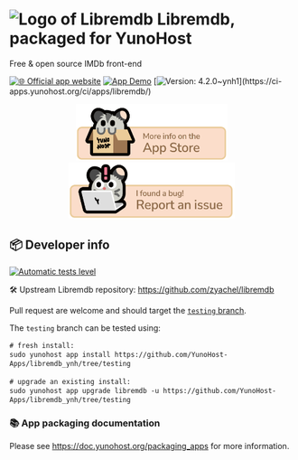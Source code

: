 <!--
N.B.: This README was automatically generated by <https://github.com/YunoHost/apps_tools/blob/main/readme_generator>
It shall NOT be edited by hand.
-->

<h1>
  <img src="https://raw.githubusercontent.com/YunoHost/apps/main/logos/libremdb.png" width="32px" alt="Logo of Libremdb">
  Libremdb, packaged for YunoHost
</h1>

Free & open source IMDb front-end

[![🌐 Official app website](https://img.shields.io/badge/Official_app_website-darkgreen?style=for-the-badge)](https://libremdb.iket.me/)
[![App Demo](https://img.shields.io/badge/App_Demo-blue?style=for-the-badge)](https://libremdb.iket.me/about)
[![Version: 4.2.0~ynh1](https://img.shields.io/badge/Version-4.2.0~ynh1-rgba(0,150,0,1)?style=for-the-badge)](https://ci-apps.yunohost.org/ci/apps/libremdb/)

<div align="center">
<a href="https://apps.yunohost.org/app/libremdb"><img height="100px" src="https://github.com/YunoHost/yunohost-artwork/raw/refs/heads/main/badges/neopossum-badges/badge_more_info_on_the_appstore.svg"/></a>
<a href="https://github.com/YunoHost-Apps/libremdb_ynh/issues"><img height="100px" src="https://github.com/YunoHost/yunohost-artwork/raw/refs/heads/main/badges/neopossum-badges/badge_report_an_issue.svg"/></a>
</div>

## 📦 Developer info

[![Automatic tests level](https://apps.yunohost.org/badge/cilevel/libremdb)](https://ci-apps.yunohost.org/ci/apps/libremdb/)

🛠️ Upstream Libremdb repository: <https://github.com/zyachel/libremdb>

Pull request are welcome and should target the [`testing` branch](https://github.com/YunoHost-Apps/libremdb_ynh/tree/testing).

The `testing` branch can be tested using:
```
# fresh install:
sudo yunohost app install https://github.com/YunoHost-Apps/libremdb_ynh/tree/testing

# upgrade an existing install:
sudo yunohost app upgrade libremdb -u https://github.com/YunoHost-Apps/libremdb_ynh/tree/testing
```

### 📚 App packaging documentation

Please see <https://doc.yunohost.org/packaging_apps> for more information.